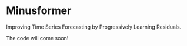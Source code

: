 # Minusformer
Improving Time Series Forecasting by Progressively Learning Residuals.

The code will come soon!
